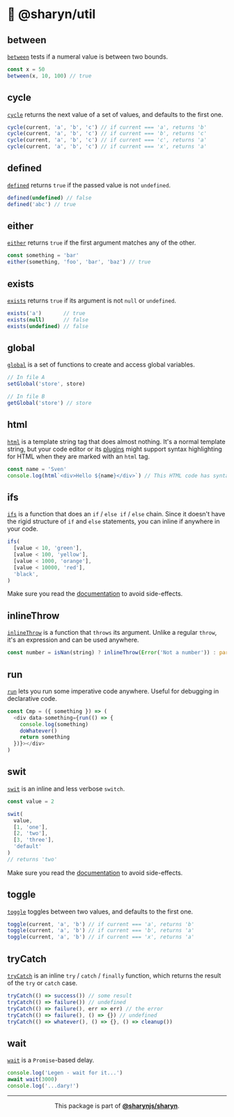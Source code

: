# 🌹 @sharyn/util

## between

[`between`](https://github.com/sharynjs/sharyn-util/blob/master/between.md) tests if a numeral value is between two bounds.

```js
const x = 50
between(x, 10, 100) // true
```

## cycle

[`cycle`](https://github.com/sharynjs/sharyn-util/blob/master/cycle.md) returns the next value of a set of values, and defaults to the first one.

```js
cycle(current, 'a', 'b', 'c') // if current === 'a', returns 'b'
cycle(current, 'a', 'b', 'c') // if current === 'b', returns 'c'
cycle(current, 'a', 'b', 'c') // if current === 'c', returns 'a'
cycle(current, 'a', 'b', 'c') // if current === 'x', returns 'a'
```

## defined

[`defined`](https://github.com/sharynjs/sharyn-util/blob/master/defined.md) returns `true` if the passed value is not `undefined`.

```js
defined(undefined) // false
defined('abc') // true
```

## either

[`either`](https://github.com/sharynjs/sharyn-util/blob/master/either.md) returns `true` if the first argument matches any of the other.

```js
const something = 'bar'
either(something, 'foo', 'bar', 'baz') // true
```

## exists

[`exists`](https://github.com/sharynjs/sharyn-util/blob/master/exists.md) returns `true` if its argument is not `null` or `undefined`.

```js
exists('a')       // true
exists(null)      // false
exists(undefined) // false
```

## global

[`global`](https://github.com/sharynjs/sharyn-util/blob/master/global.md) is a set of functions to create and access global variables.

```js
// In file A
setGlobal('store', store)

// In file B
getGlobal('store') // store
```

## html

[`html`](https://github.com/sharynjs/sharyn-util/blob/master/html.md) is a template string tag that does almost nothing. It's a normal template string, but your code editor or its [plugins](https://marketplace.visualstudio.com/items?itemName=bierner.lit-html) might support syntax highlighting for HTML when they are marked with an `html` tag.

```js
const name = 'Sven'
console.log(html`<div>Hello ${name}</div>`) // This HTML code has syntax highlighting
```

## ifs

[`ifs`](https://github.com/sharynjs/sharyn-util/blob/master/ifs.md) is a function that does an `if` / `else if` / `else` chain. Since it doesn't have the rigid structure of `if` and `else` statements, you can inline if anywhere in your code.

```js
ifs(
  [value < 10, 'green'],
  [value < 100, 'yellow'],
  [value < 1000, 'orange'],
  [value < 10000, 'red'],
  'black',
)
```

Make sure you read the [documentation](https://github.com/sharynjs/sharyn-util/blob/master/ifs.md) to avoid side-effects.

## inlineThrow

[`inlineThrow`](https://github.com/sharynjs/sharyn-util/blob/master/inlineThrow.md) is a function that `throws` its argument. Unlike a regular `throw`, it's an expression and can be used anywhere.

```js
const number = isNan(string) ? inlineThrow(Error('Not a number')) : parseInt(string)
```

## run

[`run`](https://github.com/sharynjs/sharyn-util/blob/master/run.md) lets you run some imperative code anywhere. Useful for debugging in declarative code.

```js
const Cmp = ({ something }) => (
  <div data-something={run(() => {
    console.log(something)
    doWhatever()
    return something
  })}></div>
)
```

## swit

[`swit`](https://github.com/sharynjs/sharyn-util/blob/master/swit.md) is an inline and less verbose `switch`.

```js
const value = 2

swit(
  value,
  [1, 'one'],
  [2, 'two'],
  [3, 'three'],
  'default'
)
// returns 'two'
```

Make sure you read the [documentation](https://github.com/sharynjs/sharyn-util/blob/master/swit.md) to avoid side-effects.

## toggle

[`toggle`](https://github.com/sharynjs/sharyn-util/blob/master/toggle.md) toggles between two values, and defaults to the first one.

```js
toggle(current, 'a', 'b') // if current === 'a', returns 'b'
toggle(current, 'a', 'b') // if current === 'b', returns 'a'
toggle(current, 'a', 'b') // if current === 'x', returns 'a'
```

## tryCatch

[`tryCatch`](https://github.com/sharynjs/sharyn-util/blob/master/tryCatch.md) is an inline `try` / `catch` / `finally` function, which returns the result of the `try` or `catch` case.

```js
tryCatch(() => success()) // some result
tryCatch(() => failure()) // undefined
tryCatch(() => failure(), err => err) // the error
tryCatch(() => failure(), () => {}) // undefined
tryCatch(() => whatever(), () => {}, () => cleanup())
```

## wait

[`wait`](https://github.com/sharynjs/sharyn-util/blob/master/wait.md) is a `Promise`-based delay.

```js
console.log('Legen - wait for it...')
await wait(3000)
console.log('...dary!')
```

<hr />

<p align="center">
  This package is part of <a href="https://github.com/sharynjs/sharyn"><b>@sharynjs/sharyn</b></a>.
</p>
